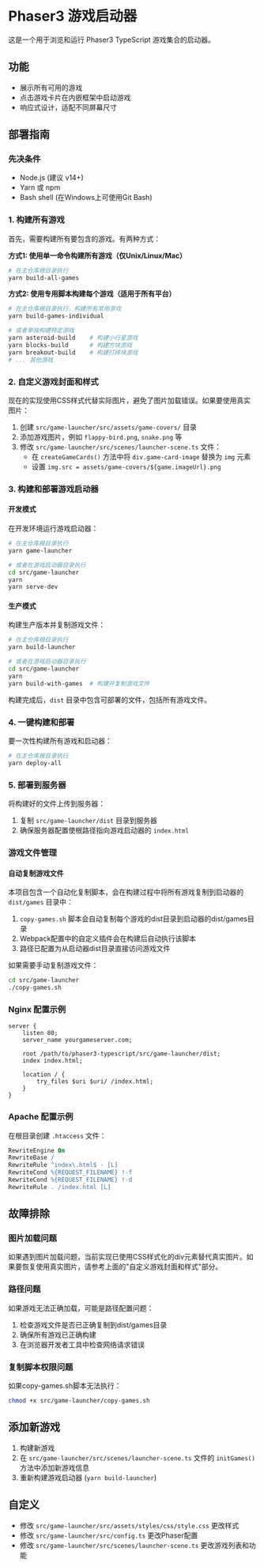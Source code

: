 # Phaser3 游戏启动器

这是一个用于浏览和运行 Phaser3 TypeScript 游戏集合的启动器。

## 功能

- 展示所有可用的游戏
- 点击游戏卡片在内嵌框架中启动游戏
- 响应式设计，适配不同屏幕尺寸

## 部署指南

### 先决条件

- Node.js (建议 v14+)
- Yarn 或 npm
- Bash shell (在Windows上可使用Git Bash)

### 1. 构建所有游戏

首先，需要构建所有要包含的游戏。有两种方式：

**方式1: 使用单一命令构建所有游戏（仅Unix/Linux/Mac）**

```bash
# 在主仓库根目录执行
yarn build-all-games
```

**方式2: 使用专用脚本构建每个游戏（适用于所有平台）**

```bash
# 在主仓库根目录执行，构建所有常用游戏
yarn build-games-individual

# 或者单独构建特定游戏
yarn asteroid-build    # 构建小行星游戏
yarn blocks-build      # 构建方块游戏
yarn breakout-build    # 构建打砖块游戏
# ... 其他游戏
```

### 2. 自定义游戏封面和样式

现在的实现使用CSS样式代替实际图片，避免了图片加载错误。如果要使用真实图片：

1. 创建 `src/game-launcher/src/assets/game-covers/` 目录
2. 添加游戏图片，例如 `flappy-bird.png`, `snake.png` 等
3. 修改 `src/game-launcher/src/scenes/launcher-scene.ts` 文件：
   - 在 `createGameCards()` 方法中将 `div.game-card-image` 替换为 `img` 元素
   - 设置 `img.src = assets/game-covers/${game.imageUrl}.png`

### 3. 构建和部署游戏启动器

#### 开发模式

在开发环境运行游戏启动器：

```bash
# 在主仓库根目录执行
yarn game-launcher

# 或者在游戏启动器目录执行
cd src/game-launcher
yarn
yarn serve-dev
```

#### 生产模式

构建生产版本并复制游戏文件：

```bash
# 在主仓库根目录执行
yarn build-launcher

# 或者在游戏启动器目录执行
cd src/game-launcher
yarn
yarn build-with-games  # 构建并复制游戏文件
```

构建完成后，`dist` 目录中包含可部署的文件，包括所有游戏文件。

### 4. 一键构建和部署

要一次性构建所有游戏和启动器：

```bash
# 在主仓库根目录执行
yarn deploy-all
```

### 5. 部署到服务器

将构建好的文件上传到服务器：

1. 复制 `src/game-launcher/dist` 目录到服务器
2. 确保服务器配置使根路径指向游戏启动器的 `index.html`

### 游戏文件管理

#### 自动复制游戏文件

本项目包含一个自动化复制脚本，会在构建过程中将所有游戏复制到启动器的 `dist/games` 目录中：

1. `copy-games.sh` 脚本会自动复制每个游戏的dist目录到启动器的dist/games目录
2. Webpack配置中的自定义插件会在构建后自动执行该脚本
3. 路径已配置为从启动器dist目录直接访问游戏文件

如果需要手动复制游戏文件：

```bash
cd src/game-launcher
./copy-games.sh
```

### Nginx 配置示例

```nginx
server {
    listen 80;
    server_name yourgameserver.com;
    
    root /path/to/phaser3-typescript/src/game-launcher/dist;
    index index.html;
    
    location / {
        try_files $uri $uri/ /index.html;
    }
}
```

### Apache 配置示例

在根目录创建 `.htaccess` 文件：

```apache
RewriteEngine On
RewriteBase /
RewriteRule ^index\.html$ - [L]
RewriteCond %{REQUEST_FILENAME} !-f
RewriteCond %{REQUEST_FILENAME} !-d
RewriteRule . /index.html [L]
```

## 故障排除

### 图片加载问题

如果遇到图片加载问题，当前实现已使用CSS样式化的div元素替代真实图片。如果要恢复使用真实图片，请参考上面的"自定义游戏封面和样式"部分。

### 路径问题

如果游戏无法正确加载，可能是路径配置问题：

1. 检查游戏文件是否已正确复制到dist/games目录
2. 确保所有游戏已正确构建
3. 在浏览器开发者工具中检查网络请求错误

### 复制脚本权限问题

如果copy-games.sh脚本无法执行：

```bash
chmod +x src/game-launcher/copy-games.sh
```

## 添加新游戏

1. 构建新游戏
2. 在 `src/game-launcher/src/scenes/launcher-scene.ts` 文件的 `initGames()` 方法中添加新游戏信息
3. 重新构建游戏启动器 (`yarn build-launcher`)

## 自定义

- 修改 `src/game-launcher/src/assets/styles/css/style.css` 更改样式
- 修改 `src/game-launcher/src/config.ts` 更改Phaser配置
- 修改 `src/game-launcher/src/scenes/launcher-scene.ts` 更改游戏列表和功能 